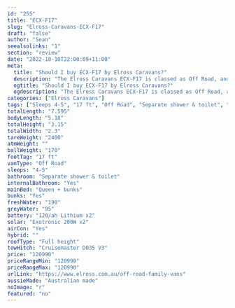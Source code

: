 ```yaml
---
id: "255"
title: "ECX-F17"
slug: "Elross-Caravans-ECX-F17"
draft: "false"
author: "Sean"
seealsolinks: "1"
section: "review"
date: "2022-10-10T22:00:09+11:00"
meta:
  title: "Should I buy ECX-F17 by Elross Caravans?"
  description: "The Elross Caravans ECX-F17 is classed as Off Road, and sleeps 4-5 people. It is Australian made and comes in at 17 ft. It generally has Separate shower & toilet."
  ogtitle: "Should I buy ECX-F17 by Elross Caravans?"
  ogdescription: "The Elross Caravans ECX-F17 is classed as Off Road, and sleeps 4-5 people. It is Australian made and comes in at 17 ft. It generally has Separate shower & toilet."
categories: ["Elross Caravans"]
tags: ["Sleeps 4-5", "17 ft", "Off Road", "Separate shower & toilet", "Full height", "Over 100k"]
totalLength: "7.595"
bodyLength: "5.18"
totalHeight: "3.15"
totalWidth: "2.3"
tareWeight: "2400"
atmWeight: ""
ballWeight: "170"
footTag: "17 ft"
vanType: "Off Road"
sleeps: "4-5"
bathroom: "Separate shower & toilet"
internalBathroom: "Yes"
mainBed: "Queen + bunks"
bunks: "Yes"
freshWater: "190"
greyWater: "95"
battery: "120/ah Lithium x2"
solar: "Exotronic 200W x2"
airCon: "Yes"
hybrid: ""
roofType: "Full height"
towHitch: "Cruisemaster DO35 V3"
price: "120990"
priceRangeMin: "120990"
priceRangeMax: "120990"
urlLink: "https://www.elross.com.au/off-road-family-vans"
aussieMade: "Australian made"
noImage: "r"
featured: "no"
---
```


